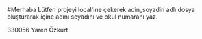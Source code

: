 #Merhaba Lütfen projeyi local'ine çekerek adin_soyadin adlı dosya oluşturarak içine adını soyadını ve okul numaranı yaz.

330056 Yaren Özkurt
